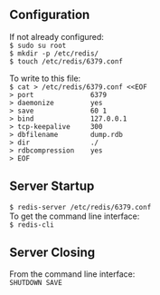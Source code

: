 ## Configuration 
If not already configured: <br>
``$ sudo su root`` <br>
``$ mkdir -p /etc/redis/`` <br>
``$ touch /etc/redis/6379.conf`` <br>

To write to this file:<br> 
``$ cat > /etc/redis/6379.conf <<EOF``<br>
``> port              6379``<br>
``> daemonize         yes``<br>
``> save              60 1``<br>
``> bind              127.0.0.1``<br>
``> tcp-keepalive     300``<br>
``> dbfilename        dump.rdb``<br>
``> dir               ./``<br>
``> rdbcompression    yes``<br>
``> EOF``

## Server Startup
``$ redis-server /etc/redis/6379.conf``<br>
To get the command line interface:<br>
``$ redis-cli``<br>

## Server Closing
From the command line interface:<br>
``SHUTDOWN SAVE``<br>
